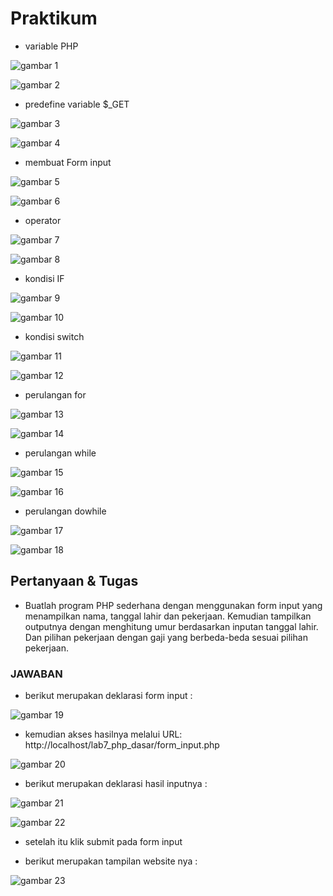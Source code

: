 # Praktikum

- variable PHP

![gambar 1](screenshot/ss1.png)

![gambar 2](screenshot/ss2.png)

- predefine variable $\_GET

![gambar 3](screenshot/ss3.png)

![gambar 4](screenshot/ss4.png)

- membuat Form input

![gambar 5](screenshot/ss5.png)

![gambar 6](screenshot/ss6.png)

- operator

![gambar 7](screenshot/ss7.png)

![gambar 8](screenshot/ss8.png)

- kondisi IF

![gambar 9](screenshot/ss9.png)

![gambar 10](screenshot/ss10.png)

- kondisi switch

![gambar 11](screenshot/ss11.png)

![gambar 12](screenshot/ss12.png)

- perulangan for

![gambar 13](screenshot/ss13.png)

![gambar 14](screenshot/ss14.png)

- perulangan while

![gambar 15](screenshot/ss15.png)

![gambar 16](screenshot/ss16.png)

- perulangan dowhile

![gambar 17](screenshot/ss17.png)

![gambar 18](screenshot/ss18.png)

## Pertanyaan & Tugas

- Buatlah program PHP sederhana dengan menggunakan form input yang menampilkan nama, tanggal lahir dan pekerjaan. Kemudian tampilkan outputnya dengan menghitung umur berdasarkan inputan tanggal lahir. Dan pilihan pekerjaan dengan gaji yang berbeda-beda sesuai pilihan pekerjaan.

### JAWABAN

- berikut merupakan deklarasi form input :

![gambar 19](screenshot/ss19.png)

- kemudian akses hasilnya melalui URL: http://localhost/lab7_php_dasar/form_input.php

![gambar 20](screenshot/ss20.png)

- berikut merupakan deklarasi hasil inputnya :

![gambar 21](screenshot/ss21.png)

![gambar 22](screenshot/ss22.png)

- setelah itu klik submit pada form input

* berikut merupakan tampilan website nya :

![gambar 23](screenshot/ss23.png)

